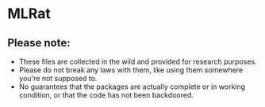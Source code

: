 # MLRat



## Please note: 

 - These files are collected in the wild and provided for research purposes. 
 - Please do not break any laws with them, like using them somewhere you're not supposed to.
 - No guarantees that the packages are actually complete or in working condition, or that the code has not been backdoored.
 
